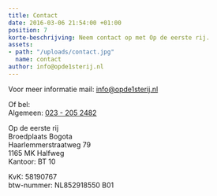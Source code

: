 ```yaml
---
title: Contact
date: 2016-03-06 21:54:00 +01:00
position: 7
korte-beschrijving: Neem contact op met Op de eerste rij.
assets:
- path: "/uploads/contact.jpg"
  name: contact
author: info@opde1sterij.nl
---
```


Voor meer informatie mail:
[info@opde1sterij.nl](mailto:info@opde1sterij.nl)

Of bel:  
Algemeen: <a href="tel:+31232052482" title="Bel Op de eerste rij">023 - 205 2482</a>  
 

Op de eerste rij<br>
Broedplaats Bogota<br>
Haarlemmerstraatweg 79<br>
1165 MK Halfweg<br>
Kantoor: BT 10

KvK: 58190767<br>
btw-nummer: NL852918550 B01
